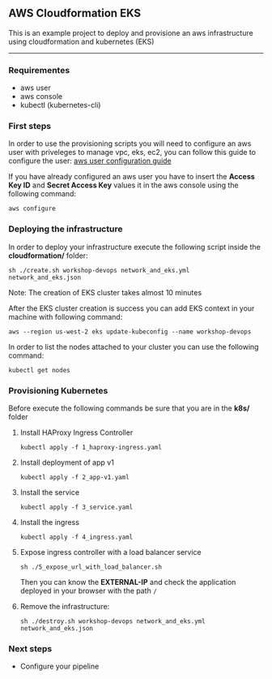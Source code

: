 ## AWS Cloudformation EKS

This is an example project to deploy and provisione an aws infrastructure using cloudformation and kubernetes (EKS)

---

### Requirementes

- aws user
- aws console
- kubectl (kubernetes-cli)

### First steps

In order to use the provisioning scripts you will need to configure an aws user with priveleges to manage vpc, eks, ec2, you can follow this guide to configure the user: [aws user configuration guide](https://github.com/herrera-luis/aws-cloudformation-eks/tree/main/images/aws-user)

If you have already configured an aws user you have to insert the **Access Key ID** and **Secret Access Key** values it in the aws console using the following command:

`aws configure`

### Deploying the infrastructure

In order to deploy your infrastructure execute the following script inside the **cloudformation/** folder:

    sh ./create.sh workshop-devops network_and_eks.yml network_and_eks.json

Note: The creation of EKS cluster takes almost 10 minutes

After the EKS cluster creation is success you can add EKS context in your machine with following command:

    aws --region us-west-2 eks update-kubeconfig --name workshop-devops

In order to list the nodes attached to your cluster you can use the following command:

    kubectl get nodes

### Provisioning Kubernetes

Before execute the following commands be sure that you are in the **k8s/** folder

1. Install HAProxy Ingress Controller

   `kubectl apply -f 1_haproxy-ingress.yaml`

2. Install deployment of app v1

   `kubectl apply -f 2_app-v1.yaml`

3. Install the service

   `kubectl apply -f 3_service.yaml`

4. Install the ingress

   `kubectl apply -f 4_ingress.yaml`

5. Expose ingress controller with a load balancer service

   `sh ./5_expose_url_with_load_balancer.sh`

   Then you can know the **EXTERNAL-IP** and check the application deployed in your browser with the path `/`

6. Remove the infrastructure:

   `sh ./destroy.sh workshop-devops network_and_eks.yml network_and_eks.json`

### Next steps

- Configure your pipeline
